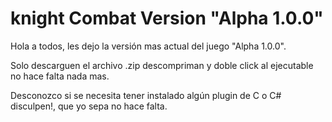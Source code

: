 # knight Combat Version "Alpha 1.0.0"
Hola a todos, les dejo la versión mas actual del juego "Alpha 1.0.0".

Solo descarguen el archivo .zip descompriman y doble click al ejecutable no hace falta nada mas.

Desconozco si se necesita tener instalado algún plugin de C o C# disculpen!, que yo sepa no hace falta.


